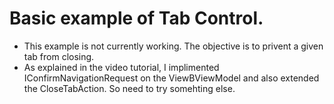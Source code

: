 # Basic example of Tab Control. 
- This example is not currently working. The objective is to privent a given tab from closing. 
- As explained in the video tutorial, I implimented IConfirmNavigationRequest on the ViewBViewModel and also extended the CloseTabAction. So need to try somehting else.